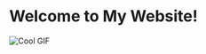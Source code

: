<!DOCTYPE html>
<html>
<head>
    <title>My Awesome Website</title>
</head>
<body>
    <h1>Welcome to My Website!</h1>
    <img src="https://github.com/angelandidkw/websiteme.github.io/assets/148724145/aac13686-39a2-4142-8691-cd495cf2711f" alt="Cool GIF">
</body>
</html>
